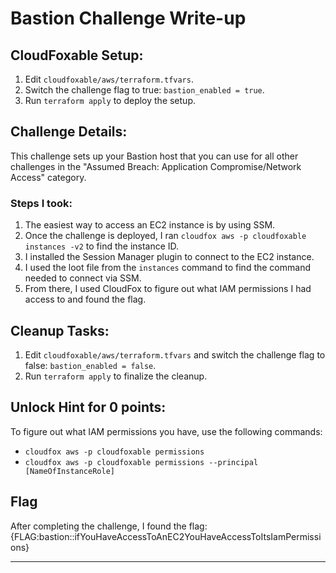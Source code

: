 # Bastion Challenge Write-up

## CloudFoxable Setup:

1. Edit `cloudfoxable/aws/terraform.tfvars`.
2. Switch the challenge flag to true: `bastion_enabled = true`.
3. Run `terraform apply` to deploy the setup.

## Challenge Details:

This challenge sets up your Bastion host that you can use for all other challenges in the "Assumed Breach: Application Compromise/Network Access" category.

### Steps I took:

1. The easiest way to access an EC2 instance is by using SSM.
2. Once the challenge is deployed, I ran `cloudfox aws -p cloudfoxable instances -v2` to find the instance ID.
3. I installed the Session Manager plugin to connect to the EC2 instance.
4. I used the loot file from the `instances` command to find the command needed to connect via SSM.
5. From there, I used CloudFox to figure out what IAM permissions I had access to and found the flag.

## Cleanup Tasks:

1. Edit `cloudfoxable/aws/terraform.tfvars` and switch the challenge flag to false: `bastion_enabled = false`.
2. Run `terraform apply` to finalize the cleanup.

## Unlock Hint for 0 points:

To figure out what IAM permissions you have, use the following commands:
- `cloudfox aws -p cloudfoxable permissions`
- `cloudfox aws -p cloudfoxable permissions --principal [NameOfInstanceRole]`

## Flag

After completing the challenge, I found the flag:
{FLAG:bastion::ifYouHaveAccessToAnEC2YouHaveAccessToItsIamPermissions}

---


